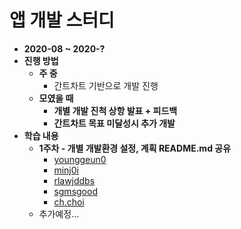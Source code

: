 # 앱 개발 스터디

* **2020-08 ~ 2020-?**
* **진행 방법**
  * **주 중**
    * 간트차트 기반으로 개발 진행
  * **모였을 때**
    * **개별 개발 진척 상항 발표 + 피드백**
    * **간트차트 목표 미달성시 추가 개발**
* **학습 내용**
  * **1주차 - 개별 개발환경 설정, 계획 README.md 공유**
    * [younggeun0]()
    * [minj0i]()
    * [rlawjddbs](https://github.com/rlawjddbs/ohbokdong_prj/blob/master/README.md)
    * [sgmsgood]()
    * [ch.choi]()
  * 추가예정...
